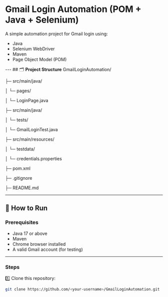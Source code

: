 # Gmail Login Automation (POM + Java + Selenium) 
A simple automation project for Gmail login using:
- Java
- Selenium WebDriver
- Maven
- Page Object Model (POM)

  
---  ## 🗂️ **Project Structure**
GmailLoginAutomation/

├─ src/main/java/

│ └─ pages/

│ └─ LoginPage.java

├─ src/main/java/

│ └─ tests/

│ └─ GmailLoginTest.java

├─ src/main/resources/

│ └─ testdata/

│ └─ credentials.properties

├─ pom.xml

├─ .gitignore

├─ README.md

------------------------------------------------------------------------------------------------------------------------------------------------------------------------------------------------

## 🚀 **How to Run**
### Prerequisites
- Java 17 or above
- Maven
- Chrome browser installed
- A valid Gmail account (for testing)

-------------------------------------------------------------------------------------------------------------------------------------------------------------------------------------------------

### Steps
1️⃣ Clone this repository:
```bash
git clone https://github.com/<your-username>/GmailLoginAutomation.git


